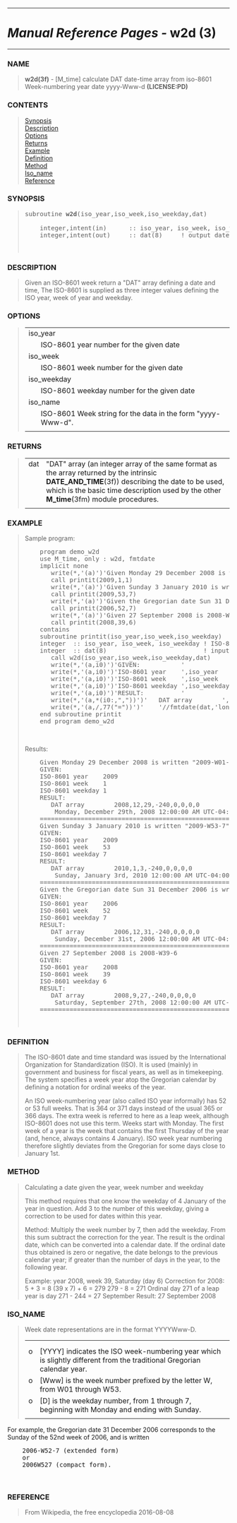 <?
<body>
  <a name="top" id="top"></a>
  <div id="Container">
    <div id="Content">
      <div class="c57">
        <hr />
        <h1><i>Manual Reference Pages -</i> w2d (3)</h1>
        <hr />
      </div><a name="0"></a>
      <h3><a name="0">NAME</a></h3>
      <blockquote>
        <b>w2d(3f)</b> - [M_time] calculate DAT date-time array from iso-8601 Week-numbering year date yyyy-Www-d <b>(LICENSE:PD)</b>
      </blockquote><a name="contents" id="contents"></a>
      <h3>CONTENTS</h3>
      <blockquote>
        <a href="#1">Synopsis</a><br />
        <a href="#2">Description</a><br />
        <a href="#3">Options</a><br />
        <a href="#4">Returns</a><br />
        <a href="#5">Example</a><br />
        <a href="#6">Definition</a><br />
        <a href="#7">Method</a><br />
        <a href="#8">Iso_name</a><br />
        <a href="#9">Reference</a><br />
      </blockquote><a name="12"></a>
      <h3><a name="12">SYNOPSIS</a></h3>
      <blockquote>
        <pre>
subroutine <b>w2d</b>(iso_year,iso_week,iso_weekday,dat)
<br />    integer,intent(in)      :: iso_year, iso_week, iso_weekday
    integer,intent(out)     :: dat(8)     ! output date array
<br />
</pre>
      </blockquote><a name="2"></a>
      <h3><a name="2">DESCRIPTION</a></h3>
      <blockquote>
        Given an ISO-8601 week return a "DAT" array defining a date and time, The ISO-8601 is supplied as three integer values defining the ISO year, week
        of year and weekday.
      </blockquote><a name="3"></a>
      <h3><a name="3">OPTIONS</a></h3>
      <blockquote>
        <table cellpadding="3">
          <tr valign="top">
            <td class="c58" colspan="2">iso_year</td>
          </tr>
          <tr valign="top">
            <td width="6%"></td>
            <td>ISO-8601 year number for the given date</td>
          </tr>
          <tr valign="top">
            <td class="c58" colspan="2">iso_week</td>
          </tr>
          <tr valign="top">
            <td width="6%"></td>
            <td>ISO-8601 week number for the given date</td>
          </tr>
          <tr valign="top">
            <td class="c58" colspan="2">iso_weekday</td>
          </tr>
          <tr valign="top">
            <td width="6%"></td>
            <td>ISO-8601 weekday number for the given date</td>
          </tr>
          <tr valign="top">
            <td class="c58" colspan="2">iso_name</td>
          </tr>
          <tr valign="top">
            <td width="6%"></td>
            <td>ISO-8601 Week string for the data in the form "yyyy-Www-d".</td>
          </tr>
          <tr>
            <td></td>
          </tr>
        </table>
      </blockquote><a name="4"></a>
      <h3><a name="4">RETURNS</a></h3>
      <blockquote>
        <table cellpadding="3">
          <tr valign="top">
            <td class="c58" width="6%" nowrap="nowrap">dat</td>
            <td valign="bottom">"DAT" array (an integer array of the same format as the array returned by the intrinsic <b>DATE_AND_TIME</b>(3f)) describing
            the date to be used, which is the basic time description used by the other <b>M_time</b>(3fm) module procedures.</td>
          </tr>
          <tr>
            <td></td>
          </tr>
        </table>
      </blockquote><a name="5"></a>
      <h3><a name="5">EXAMPLE</a></h3>
      <blockquote>
        <p>Sample program:</p>
        <pre>
    program demo_w2d
    use M_time, only : w2d, fmtdate
    implicit none
       write(*,'(a)')'Given Monday 29 December 2008 is written "2009-W01-1"'
       call printit(2009,1,1)
       write(*,'(a)')'Given Sunday 3 January 2010 is written "2009-W53-7"'
       call printit(2009,53,7)
       write(*,'(a)')'Given the Gregorian date Sun 31 December 2006 is written 2006-W52-7'
       call printit(2006,52,7)
       write(*,'(a)')'Given 27 September 2008 is 2008-W39-6'
       call printit(2008,39,6)
    contains
    subroutine printit(iso_year,iso_week,iso_weekday)
    integer  :: iso_year, iso_week, iso_weekday ! ISO-8601 Week:   2016-W29-1
    integer  :: dat(8)                          ! input date array
       call w2d(iso_year,iso_week,iso_weekday,dat)
       write(*,'(a,i0)')'GIVEN:           '
       write(*,'(a,i0)')'ISO-8601 year    ',iso_year
       write(*,'(a,i0)')'ISO-8601 week    ',iso_week
       write(*,'(a,i0)')'ISO-8601 weekday ',iso_weekday
       write(*,'(a,i0)')'RESULT:          '
       write(*,'(a,*(i0:,","))')'   DAT array        ',dat
       write(*,'(a,/,77("="))')'    '//fmtdate(dat,'long')
    end subroutine printit
    end program demo_w2d
<br />
</pre>Results:
        <pre>
    Given Monday 29 December 2008 is written "2009-W01-1"
    GIVEN:
    ISO-8601 year    2009
    ISO-8601 week    1
    ISO-8601 weekday 1
    RESULT:
       DAT array        2008,12,29,-240,0,0,0,0
        Monday, December 29th, 2008 12:00:00 AM UTC-04:00
    =============================================================================
    Given Sunday 3 January 2010 is written "2009-W53-7"
    GIVEN:
    ISO-8601 year    2009
    ISO-8601 week    53
    ISO-8601 weekday 7
    RESULT:
       DAT array        2010,1,3,-240,0,0,0,0
        Sunday, January 3rd, 2010 12:00:00 AM UTC-04:00
    =============================================================================
    Given the Gregorian date Sun 31 December 2006 is written 2006-W52-7
    GIVEN:
    ISO-8601 year    2006
    ISO-8601 week    52
    ISO-8601 weekday 7
    RESULT:
       DAT array        2006,12,31,-240,0,0,0,0
        Sunday, December 31st, 2006 12:00:00 AM UTC-04:00
    =============================================================================
    Given 27 September 2008 is 2008-W39-6
    GIVEN:
    ISO-8601 year    2008
    ISO-8601 week    39
    ISO-8601 weekday 6
    RESULT:
       DAT array        2008,9,27,-240,0,0,0,0
        Saturday, September 27th, 2008 12:00:00 AM UTC-04:00
    =============================================================================
<br />
</pre>
      </blockquote><a name="6"></a>
      <h3><a name="6">DEFINITION</a></h3>
      <blockquote>
        The ISO-8601 date and time standard was issued by the International Organization for Standardization (ISO). It is used (mainly) in government and
        business for fiscal years, as well as in timekeeping. The system specifies a week year atop the Gregorian calendar by defining a notation for
        ordinal weeks of the year.
        <p>An ISO week-numbering year (also called ISO year informally) has 52 or 53 full weeks. That is 364 or 371 days instead of the usual 365 or 366
        days. The extra week is referred to here as a leap week, although ISO-8601 does not use this term. Weeks start with Monday. The first week of a year
        is the week that contains the first Thursday of the year (and, hence, always contains 4 January). ISO week year numbering therefore slightly
        deviates from the Gregorian for some days close to January 1st.</p>
      </blockquote><a name="7"></a>
      <h3><a name="7">METHOD</a></h3>
      <blockquote>
        Calculating a date given the year, week number and weekday
        <p>This method requires that one know the weekday of 4 January of the year in question. Add 3 to the number of this weekday, giving a correction to
        be used for dates within this year.</p>
        <p>Method: Multiply the week number by 7, then add the weekday. From this sum subtract the correction for the year. The result is the ordinal date,
        which can be converted into a calendar date. If the ordinal date thus obtained is zero or negative, the date belongs to the previous calendar year;
        if greater than the number of days in the year, to the following year.</p>
        <p>Example: year 2008, week 39, Saturday (day 6) Correction for 2008: 5 + 3 = 8 (39 x 7) + 6 = 279 279 - 8 = 271 Ordinal day 271 of a leap year is
        day 271 - 244 = 27 September Result: 27 September 2008</p>
      </blockquote><a name="8"></a>
      <h3><a name="8">ISO_NAME</a></h3>
      <blockquote>
        Week date representations are in the format YYYYWww-D.
        <table cellpadding="3">
          <!-- tsb: Week date representations are in the format YYYYWww-D.
 -->
          <tr>
            <td></td>
          </tr>
          <tr>
            <td></td>
          </tr>
          <tr valign="top">
            <td width="3%">o</td>
            <td>[YYYY] indicates the ISO week-numbering year which is slightly different from the traditional Gregorian calendar year.</td>
          </tr>
          <tr valign="top">
            <td width="3%">o</td>
            <td>[Www] is the week number prefixed by the letter W, from W01 through W53.</td>
          </tr>
          <tr valign="top">
            <td width="3%">o</td>
            <td>[D] is the weekday number, from 1 through 7, beginning with Monday and ending with Sunday.</td>
          </tr>
          <tr>
            <td></td>
          </tr>
        </table>
      </blockquote>
      <p>For example, the Gregorian date 31 December 2006 corresponds to the Sunday of the 52nd week of 2006, and is written</p>
      <pre>
    2006-W52-7 (extended form)
    or
    2006W527 (compact form).
<br />
</pre><a name="9"></a>
      <h3><a name="9">REFERENCE</a></h3>
      <blockquote>
        From Wikipedia, the free encyclopedia 2016-08-08
      </blockquote><a name="10"></a>
    </div>
  </div>
</body>
